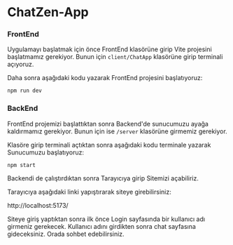 # ChatZen-App

### FrontEnd

Uygulamayı başlatmak için önce FrontEnd klasörüne girip Vite projesini başlatmamız gerekiyor.
Bunun için `client/ChatApp` klasörüne girip terminali açıyoruz.

Daha sonra aşağıdaki kodu yazarak FrontEnd projesini başlatıyoruz:

`npm run dev`

### BackEnd

FrontEnd projemizi başlattıktan sonra Backend'de sunucumuzu ayağa kaldırmamız gerekiyor.
Bunun için ise `/server` klasörüne girmemiz gerekiyor.

Klasöre girip terminali açtıktan sonra aşağıdaki kodu terminale yazarak Sunucumuzu başlatıyoruz:

`npm start`

Backendi de çalıştırdıktan sonra Tarayıcıya girip Sitemizi açabiliriz.

Tarayıcıya aşağıdaki linki yapıştırarak siteye girebilirsiniz:

http://localhost:5173/

Siteye giriş yaptıktan sonra ilk önce Login sayfasında bir kullanıcı adı girmeniz gerekecek. Kullanıcı adını girdikten sonra chat sayfasına gideceksiniz. Orada sohbet edebilirsiniz.
